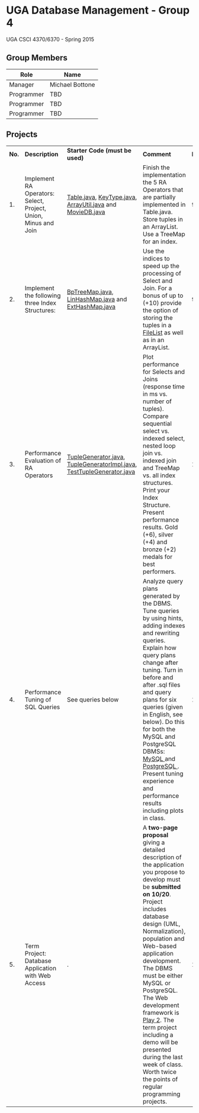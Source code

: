# UGA Database Management - Group 4
UGA CSCI 4370/6370 - Spring 2015

## Group Members
| Role | Name |
| ----- | ---- |
| Manager | Michael Bottone |
| Programmer | TBD |
| Programmer |  TBD |
| Programmer | TBD |

## Projects
<table>
<tbody><tr>
<td><b> No. </b></td><td><b> Description </b></td><td><b> Starter Code (must be used) </b></td><td><b> Comment </b></td><td><b> Due
</b></td></tr><tr>

</tr><tr>
<td> 1.
</td><td> Implement RA Operators: Select, Project, Union, Minus and Join
</td><td> <a href="fall15/Table.java">Table.java</a>,
     <a href="fall15/KeyType.java">KeyType.java</a>,
     <a href="fall15/ArrayUtil.java">ArrayUtil.java</a> and
     <a href="fall15/MovieDB.java">MovieDB.java</a>
</td><td> Finish the implementation the 5 RA Operators that
     are partially implemented in Table.java.  Store tuples in
     an ArrayList.  Use a TreeMap for an index.
</td><td> 9/1

</td></tr><tr>
<td> 2.
</td><td> Implement the following three Index Structures:
</td><td> <a href="fall15/BpTreeMap.java">BpTreeMap.java</a>,
     <a href="fall15/LinHashMap.java">LinHashMap.java</a> and 
     <a href="fall15/ExtHashMap.java">ExtHashMap.java</a>
</td><td> Use the indices to speed up the processing of Select and Join.
     For a bonus of up to (+10) provide the option of storing the tuples
     in a <a href="fall15/FileList.java">FileList</a> as well as in an ArrayList.
</td><td> 9/22

</td></tr><tr>
<td> 3.
</td><td> Performance Evaluation of RA Operators
</td><td> <a href="fall15/TupleGenerator.java">TupleGenerator.java</a>,
     <a href="fall15/TupleGeneratorImpl.java">TupleGeneratorImpl.java</a>,
     <a href="fall15/TestTupleGenerator.java">TestTupleGenerator.java</a>
</td><td> Plot performance for Selects and Joins (response time in ms vs. number of tuples).
     Compare sequential select vs. indexed select, nested loop join vs. indexed join
     and TreeMap vs. all index structures.
     Print your Index Structure.
     Present performance results.
     Gold (+6), silver (+4) and bronze (+2) medals for best performers.
</td><td> 10/6

</td></tr><tr>
<td> 4.
</td><td> Performance Tuning of SQL Queries
</td><td> See queries below
</td><td> Analyze query plans generated by the DBMS.
     Tune queries by using hints, adding indexes and rewriting queries.
     Explain how query plans change after tuning. 
     Turn in before and after .sql files and query plans for six queries (given in English, see below).
     Do this for both the MySQL and PostgreSQL DBMSs:
<!--
     <a href = "http://download-east.oracle.com/docs/cd/B19306_01/server.102/b14211/toc.htm"> Oracle </a>, 
     <a href = "http://download.oracle.com/docs/cd/B19306_01/server.102/b14211/toc.htm"> Oracle </a>,
-->
     <a href="http://dev.mysql.com/doc/refman/5.6/en/optimization.html"> MySQL </a> and
     <a href="http://www.postgresql.org/docs/9.3/interactive/internals.html"> PostgreSQL </a>.
     Present tuning experience and performance results including plots in class.
</td><td> 10/20

</td></tr><tr>
<td> 5.
</td><td> Term Project: Database Application with Web Access
</td><td> .
</td><td> A <b>two-page proposal</b> giving a detailed description of the application you propose to develop
     must be <b>submitted on 10/20</b>.
     Project includes database design (UML, Normalization), population and Web-based application development.
     The DBMS must be either MySQL or PostgreSQL.  The Web development framework is
     <a href="https://www.playframework.com/documentation/2.4.x/Home">Play 2</a>.
<!--     <a href = "http://www.playframework.com/">Play 2</a> or
     <a href = "http://jquery.com/">jQuery</a>.
     Access to the database must be via either JDBC or JPA.
-->
     The term project including a demo will be presented during the last week of class.
     Worth twice the points of regular programming projects.
</td><td> 12/1,2,3

</td></tr></tbody></table>
